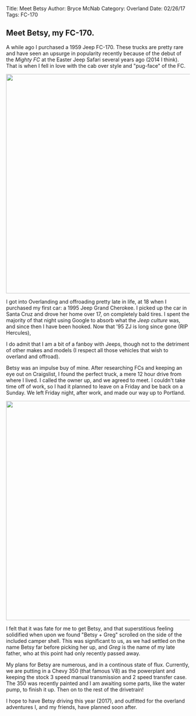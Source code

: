Title: Meet Betsy
Author: Bryce McNab
Category: Overland
Date: 02/26/17
Tags: FC-170

## Meet Betsy, my FC-170.
A while ago I purchased a 1959 Jeep FC-170. These trucks are pretty rare and have seen an upsurge in popularity recently because of the debut of the _Mighty FC_ at the Easter Jeep Safari several years ago (2014 I think). That is when I fell in love with the cab over style and "pug-face" of the FC.

<img src="https://i.imgur.com/BpKyDAs.jpg" width="600">

I got into Overlanding and offroading pretty late in life, at 18 when I purchased my first car: a 1995 Jeep Grand Cherokee. I picked up the car in Santa Cruz and drove her home over 17, on completely bald tires. I spent the majority of that night using Google to absorb what the _Jeep culture_ was, and since then I have been hooked. Now that '95 ZJ is long since gone (RIP Hercules), 

I do admit that I am a bit of a fanboy with Jeeps, though not to the detriment of other makes and models (I respect all those vehicles that wish to overland and offroad). 

Betsy was an impulse buy of mine. After researching FCs and keeping an eye out on Craigslist, I found the perfect truck, a mere 12 hour drive from where I lived. I called the owner up, and we agreed to meet. I couldn't take time off of work, so I had it planned to leave on a Friday and be back on a Sunday. We left Friday night, after work, and made our way up to Portland. 

<img src="https://i.imgur.com/tkAR9SM.jpg" width="600">

I felt that it was fate for me to get Betsy, and that superstitious feeling solidified when upon we found "Betsy + Greg" scrolled on the side of the included camper shell. This was significant to us, as we had settled on the name Betsy far before picking her up, and _Greg_ is the name of my late father, who at this point had only recently passed away.

My plans for Betsy are numerous, and in a continous state of flux. Currently, we are putting in a Chevy 350 (that famous V8) as the powerplant and keeping the stock 3 speed manual transmission and 2 speed transfer case. The 350 was recently painted and I am awaiting some parts, like the water pump, to finish it up. Then on to the rest of the drivetrain!

I hope to have Betsy driving this year (2017), and outfitted for the overland adventures I, and my friends, have planned soon after.
